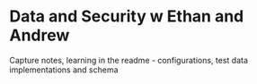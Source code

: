 # Data and Security w Ethan and Andrew

Capture notes, learning in the readme - configurations, test data implementations and schema
